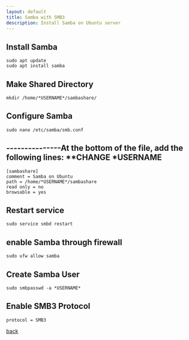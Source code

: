 ```yaml
---
layout: default
title: Samba with SMB3
description: Install Samba on Ubuntu server
---
```


## Install Samba
	sudo apt update
	sudo apt install samba

## Make Shared Directory
	mkdir /home/*USERNAME*/sambashare/

## Configure Samba
	sudo nano /etc/samba/smb.conf
	
## ---------------At the bottom of the file, add the following lines:	**CHANGE *USERNAME

	
	[sambashare]
    comment = Samba on Ubuntu
    path = /home/*USERNAME*/sambashare				 
    read only = no
    browsable = yes

## Restart service
	
	sudo service smbd restart

## enable Samba through firewall
	sudo ufw allow samba

## Create Samba User
	sudo smbpasswd -a *USERNAME*

## Enable SMB3 Protocol
	protocol = SMB3



[back](./)
